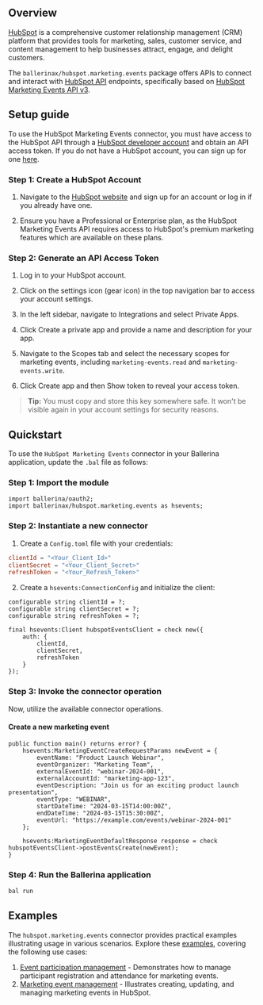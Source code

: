 ## Overview

[HubSpot](https://www.hubspot.com/) is a comprehensive customer relationship management (CRM) platform that provides tools for marketing, sales, customer service, and content management to help businesses attract, engage, and delight customers.

The `ballerinax/hubspot.marketing.events` package offers APIs to connect and interact with [HubSpot API](https://developers.hubspot.com/docs/api/overview) endpoints, specifically based on [HubSpot Marketing Events API v3](https://developers.hubspot.com/docs/api/marketing/marketing-events).
## Setup guide

To use the HubSpot Marketing Events connector, you must have access to the HubSpot API through a [HubSpot developer account](https://developers.hubspot.com/) and obtain an API access token. If you do not have a HubSpot account, you can sign up for one [here](https://www.hubspot.com/products/get-started).

### Step 1: Create a HubSpot Account

1. Navigate to the [HubSpot website](https://www.hubspot.com/) and sign up for an account or log in if you already have one.

2. Ensure you have a Professional or Enterprise plan, as the HubSpot Marketing Events API requires access to HubSpot's premium marketing features which are available on these plans.

### Step 2: Generate an API Access Token

1. Log in to your HubSpot account.

2. Click on the settings icon (gear icon) in the top navigation bar to access your account settings.

3. In the left sidebar, navigate to Integrations and select Private Apps.

4. Click Create a private app and provide a name and description for your app.

5. Navigate to the Scopes tab and select the necessary scopes for marketing events, including `marketing-events.read` and `marketing-events.write`.

6. Click Create app and then Show token to reveal your access token.

> **Tip:** You must copy and store this key somewhere safe. It won't be visible again in your account settings for security reasons.
## Quickstart

To use the `HubSpot Marketing Events` connector in your Ballerina application, update the `.bal` file as follows:

### Step 1: Import the module

```ballerina
import ballerina/oauth2;
import ballerinax/hubspot.marketing.events as hsevents;
```

### Step 2: Instantiate a new connector

1. Create a `Config.toml` file with your credentials:

```toml
clientId = "<Your_Client_Id>"
clientSecret = "<Your_Client_Secret>"
refreshToken = "<Your_Refresh_Token>"
```

2. Create a `hsevents:ConnectionConfig` and initialize the client:

```ballerina
configurable string clientId = ?;
configurable string clientSecret = ?;
configurable string refreshToken = ?;

final hsevents:Client hubspotEventsClient = check new({
    auth: {
        clientId,
        clientSecret,
        refreshToken
    }
});
```

### Step 3: Invoke the connector operation

Now, utilize the available connector operations.

#### Create a new marketing event

```ballerina
public function main() returns error? {
    hsevents:MarketingEventCreateRequestParams newEvent = {
        eventName: "Product Launch Webinar",
        eventOrganizer: "Marketing Team",
        externalEventId: "webinar-2024-001",
        externalAccountId: "marketing-app-123",
        eventDescription: "Join us for an exciting product launch presentation",
        eventType: "WEBINAR",
        startDateTime: "2024-03-15T14:00:00Z",
        endDateTime: "2024-03-15T15:30:00Z",
        eventUrl: "https://example.com/events/webinar-2024-001"
    };

    hsevents:MarketingEventDefaultResponse response = check hubspotEventsClient->postEventsCreate(newEvent);
}
```

### Step 4: Run the Ballerina application

```bash
bal run
```
## Examples

The `hubspot.marketing.events` connector provides practical examples illustrating usage in various scenarios. Explore these [examples](https://github.com/ballerina-platform/module-ballerinax-hubspot.marketing.events/tree/main/examples), covering the following use cases:

1. [Event participation management](https://github.com/ballerina-platform/module-ballerinax-hubspot.marketing.events/tree/main/examples/event_participation_management) - Demonstrates how to manage participant registration and attendance for marketing events.
2. [Marketing event management](https://github.com/ballerina-platform/module-ballerinax-hubspot.marketing.events/tree/main/examples/marketing_event_management) - Illustrates creating, updating, and managing marketing events in HubSpot.